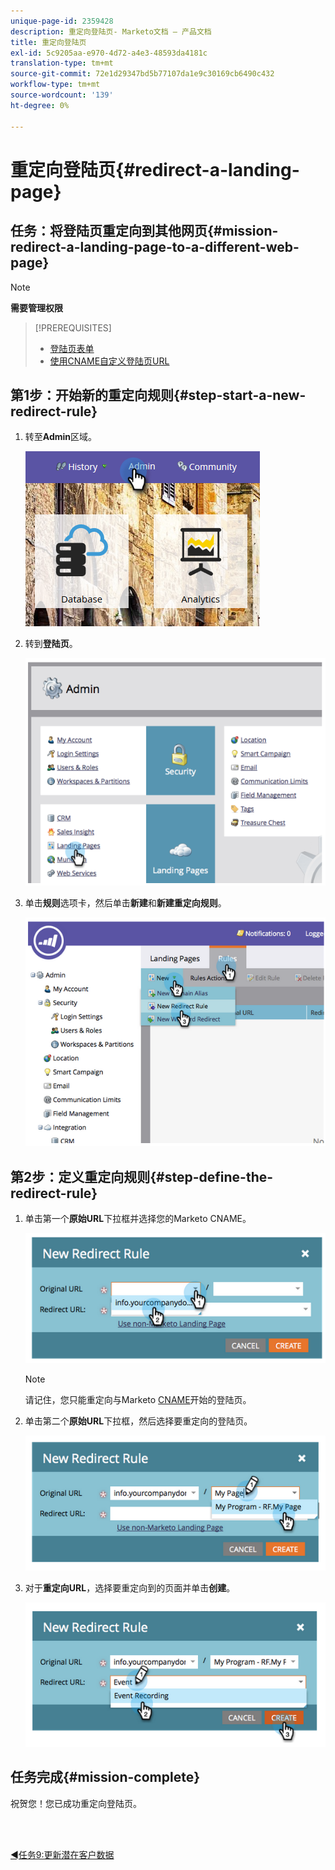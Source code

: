 ```yaml
---
unique-page-id: 2359428
description: 重定向登陆页- Marketo文档 — 产品文档
title: 重定向登陆页
exl-id: 5c9205aa-e970-4d72-a4e3-48593da4181c
translation-type: tm+mt
source-git-commit: 72e1d29347bd5b77107da1e9c30169cb6490c432
workflow-type: tm+mt
source-wordcount: '139'
ht-degree: 0%

---
```


# 重定向登陆页{#redirect-a-landing-page}

## 任务：将登陆页重定向到其他网页{#mission-redirect-a-landing-page-to-a-different-web-page}

>[!NOTE]
>
>**需要管理权限**

>[!PREREQUISITES]
>
>* [登陆页表单](/help/marketo/getting-started/quick-wins/landing-page-with-a-form.md)
>* [使用CNAME自定义登陆页URL](/help/marketo/product-docs/demand-generation/landing-pages/landing-page-actions/customize-your-landing-page-urls-with-a-cname.md)


## 第1步：开始新的重定向规则{#step-start-a-new-redirect-rule}

1. 转至&#x200B;**Admin**&#x200B;区域。

   ![](assets/admin.png)

1. 转到&#x200B;**登陆页**。

   ![](assets/image2014-9-24-13-3a28-3a43.png)

1. 单击&#x200B;**规则**&#x200B;选项卡，然后单击&#x200B;**新建**&#x200B;和&#x200B;**新建重定向规则**。

   ![](assets/image2014-9-24-13-3a28-3a59.png)

## 第2步：定义重定向规则{#step-define-the-redirect-rule}

1. 单击第一个&#x200B;**原始URL**&#x200B;下拉框并选择您的Marketo CNAME。

   ![](assets/image2014-9-24-13-3a30-3a33.png)

   >[!NOTE]
   >
   >请记住，您只能重定向与Marketo [CNAME](/help/marketo/product-docs/demand-generation/landing-pages/landing-page-actions/customize-your-landing-page-urls-with-a-cname.md)开始的登陆页。

1. 单击第二个&#x200B;**原始URL**&#x200B;下拉框，然后选择要重定向的登陆页。

   ![](assets/image2014-9-24-13-3a30-3a50.png)

1. 对于&#x200B;**重定向URL**，选择要重定向到的页面并单击&#x200B;**创建**。

   ![](assets/image2014-9-24-13-3a31-3a10.png)

## 任务完成{#mission-complete}

祝贺您！您已成功重定向登陆页。

<br> 

[◄任务9:更新潜在客户数据](/help/marketo/getting-started/quick-wins/update-person-data.md)
